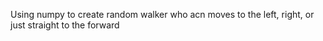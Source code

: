 Using numpy to create random walker who acn moves to the left, right, or just straight to the forward
